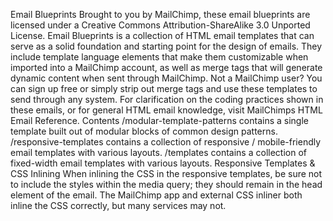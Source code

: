 Email Blueprints Brought to you by MailChimp, these email blueprints are licensed under a Creative Commons Attribution-ShareAlike 3.0 Unported License. Email Blueprints is a collection of HTML email templates that can serve as a solid foundation and starting point for the design of emails. They include template language elements that make them customizable when imported into a MailChimp account, as well as merge tags that will generate dynamic content when sent through MailChimp. Not a MailChimp user? You can sign up free or simply strip out merge tags and use these templates to send through any system. For clarification on the coding practices shown in these emails, or for general HTML email knowledge, visit MailChimps HTML Email Reference. Contents /modular-template-patterns contains a single template built out of modular blocks of common design patterns. /responsive-templates contains a collection of responsive / mobile-friendly email templates with various layouts. /templates contains a collection of fixed-width email templates with various layouts. Responsive Templates & CSS Inlining When inlining the CSS in the responsive templates, be sure not to include the styles within the media query; they should remain in the head element of the email. The MailChimp app and external CSS inliner both inline the CSS correctly, but many services may not.